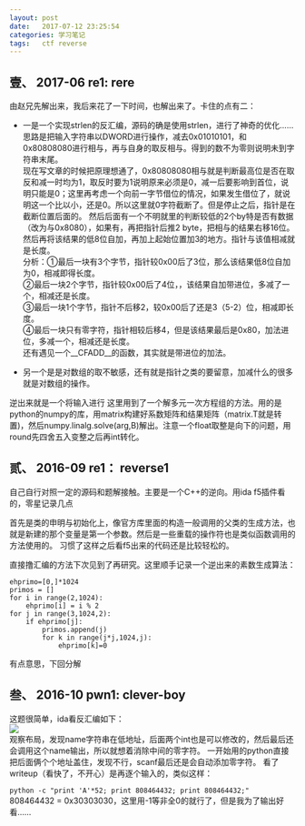 ```yaml
---
layout: post
date:   2017-07-12 23:25:54
categories: 学习笔记
tags:   ctf reverse
---
```


## 壹、 2017-06 re1: rere
由赵兄先解出来，我后来花了一下时间，也解出来了。卡住的点有二：
- 一是一个实现strlen的反汇编，源码的确是使用strlen，进行了神奇的优化……思路是把输入字符串以DWORD进行操作，减去0x01010101，和0x80808080进行相与，再与自身的取反相与。得到的数不为零则说明未到字符串末尾。<br>
现在写文章的时候把原理想通了，0x80808080相与就是判断最高位是否在取反和减一时均为1，取反时要为1说明原来必须是0，减一后要影响到首位，说明只能是0；这里再考虑一个向前一字节借位的情况，如果发生借位了，就说明这一个比以小，还是0。所以这里就0字符截断了。但是停止之后，指针是在截断位置后面的。
然后后面有一个不明就里的判断较低的2个by特是否有数据（改为与0x8080），如果有，再把指针后推2 byte，把相与的结果右移16位。然后再将该结果的低8位自加，再加上起始位置加3的地方。指针与该值相减就是长度。<br>
分析：①最后一块有3个字节，指针较0x00后了3位，那么该结果低8位自加为0，相减即得长度。<br>
②最后一块2个字节，指针较0x00后了4位，，该结果自加带进位，多减了一个，相减还是长度。<br>
③最后一块1个字节，指针不后移2，较0x00后了还是3（5-2）位，相减即长度。<br>
④最后一块只有零字符，指针相较后移4，但是该结果最后是0x80，加法进位，多减一个，相减还是长度。
<br>还有遇见一个__CFADD__的函数，其实就是带进位的加法。

- 另一个是是对数组的取不敏感，还有就是指针之类的要留意，加减什么的很多就是对数组的操作。

逆出来就是一个将输入进行
这里用到了一个解多元一次方程组的方法。用的是python的numpy的库，用matrix构建好系数矩阵和结果矩阵（matrix.T就是转置)，然后numpy.linalg.solve(arg,B)解出。注意一个float取整是向下的问题，用round先四舍五入变整之后再int转化。



## 贰、 2016-09 re1： reverse1
自己自行对照一定的源码和题解接触。主要是一个C++的逆向。用ida f5插件看的，零星记录几点

首先是类的申明与初始化上，像官方库里面的构造一般调用的父类的生成方法，也就是新建的那个变量是第一个参数。然后是一些重载的操作符也是类似函数调用的方法使用的。
习惯了这样之后看f5出来的代码还是比较轻松的。

直接撸汇编的方法下次见到了再研究。这里顺手记录一个逆出来的素数生成算法：

	ehprimo=[0,]*1024
	primos = []
	for i in range(2,1024):
		ehprimo[i] = i % 2
	for j in range(3,1024,2):
		if ehprimo[j]:
			primos.append(j)
			for k in range(j*j,1024,j):
				ehprimo[k]=0

有点意思，下回分解

## 叁、 2016-10 pwn1: clever-boy
这题很简单，ida看反汇编如下：<br>
<img src="{{ site.baseurl }}/images/PEXRUCBLKF[]~W(`]S`M7ZF.png"><br>
观察布局，发现name字符串在低地址，后面两个int也是可以修改的，然后最后还会调用这个name输出，所以就想着消除中间的零字符。
一开始用的python直接把后面俩个个地址盖住，发现不行，scanf最后还是会自动添加零字符。
看了writeup（看快了，不开心）是再逐个输入的，类似这样：

`python -c "print 'A'*52; print 808464432; print 808464432;"`
808464432 = 0x30303030，这里用-1等非全0的就行了，但是我为了输出好看……